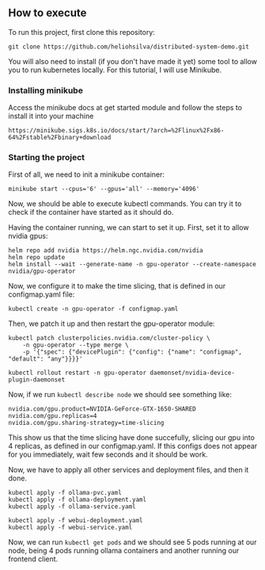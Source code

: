 ## How to execute

To run this project, first clone this repository:

```
git clone https://github.com/heliohsilva/distributed-system-demo.git
```

You will also need to install (if you don't have made it yet) some tool to allow you to run
kubernetes locally. For this tutorial, I will use Minikube.

### Installing minikube

Access the minikube docs at get started module and follow the steps to install it into your machine

```
https://minikube.sigs.k8s.io/docs/start/?arch=%2Flinux%2Fx86-64%2Fstable%2Fbinary+download
```

### Starting the project

First of all, we need to init a minikube container:

```
minikube start --cpus='6' --gpus='all' --memory='4096'
```

Now, we should be able to execute kubectl commands. You can try it to check if the container have started as
it should do.

Having the container running, we can start to set it up. First, set it to allow nvidia gpus:

```
helm repo add nvidia https://helm.ngc.nvidia.com/nvidia
helm repo update
helm install --wait --generate-name -n gpu-operator --create-namespace nvidia/gpu-operator

```

Now, we configure it to make the time slicing, that is defined in our configmap.yaml file:

```
kubectl create -n gpu-operator -f configmap.yaml
```

Then, we patch it up and then restart the gpu-operator module:

```
kubectl patch clusterpolicies.nvidia.com/cluster-policy \
    -n gpu-operator --type merge \
    -p '{"spec": {"devicePlugin": {"config": {"name": "configmap", "default": "any"}}}}'

kubectl rollout restart -n gpu-operator daemonset/nvidia-device-plugin-daemonset
```

Now, if we run `kubectl describe node` we should see something like:

```
nvidia.com/gpu.product=NVIDIA-GeForce-GTX-1650-SHARED
nvidia.com/gpu.replicas=4
nvidia.com/gpu.sharing-strategy=time-slicing

```

This show us that the time slicing have done succefully, slicing our gpu into 4 replicas, as defined in our configmap.yaml. If this configs does not appear for you immediately, wait few seconds and it should be work.

Now, we have to apply all other services and deployment files, and then it done.
```
kubectl apply -f ollama-pvc.yaml
kubectl apply -f ollama-deployment.yaml
kubectl apply -f ollama-service.yaml

kubectl apply -f webui-deployment.yaml
kubectl apply -f webui-service.yaml

```

Now, we can run `kubectl get pods` and we should see 5 pods running at our node, being 4 pods running ollama containers and another running our frontend client.
